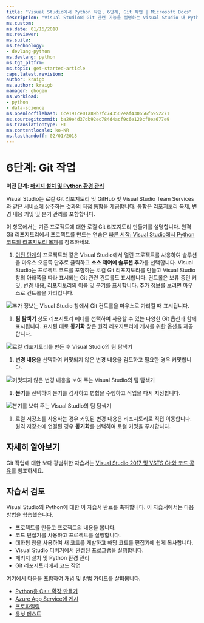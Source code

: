 ```yaml
---
title: "Visual Studio에서 Python 작업, 6단계, Git 작업 | Microsoft Docs"
description: "Visual Studio의 Git 관련 기능을 설명하는 Visual Studio 내 Python 작업에 대한 핵심 자습서의 6단계입니다."
ms.custom: 
ms.date: 01/16/2018
ms.reviewer: 
ms.suite: 
ms.technology:
- devlang-python
ms.devlang: python
ms.tgt_pltfrm: 
ms.topic: get-started-article
caps.latest.revision: 
author: kraigb
ms.author: kraigb
manager: ghogen
ms.workload:
- python
- data-science
ms.openlocfilehash: 6ce191ce01a89b7fc743562eaf430656f6952271
ms.sourcegitcommit: ba29e4d37db92ec784d4acf9c6e120cf0ea677e9
ms.translationtype: HT
ms.contentlocale: ko-KR
ms.lasthandoff: 02/01/2018
---
```

# <a name="step-6-working-with-git"></a>6단계: Git 작업

**이전 단계: [패키지 설치 및 Python 환경 관리](tutorial-working-with-python-in-visual-studio-step-05-installing-packages.md)**

Visual Studio는 로컬 Git 리포지토리 및 GitHub 및 Visual Studio Team Services와 같은 서비스에 상주하는 것과의 직접 통합을 제공합니다. 통합은 리포지토리 복제, 변경 내용 커밋 및 분기 관리를 포함합니다.

이 항목에서는 기존 프로젝트에 대한 로컬 Git 리포지토리 만들기를 설명합니다. 원격 Git 리포지토리에서 프로젝트를 만드는 연습은 [빠른 시작: Visual Studio에서 Python 코드의 리포지토리 복제](quickstart-03-python-in-visual-studio-project-from-repository.md)를 참조하세요.

1. [이전 단계](tutorial-working-with-python-in-visual-studio-step-05-installing-packages.md)의 프로젝트와 같은 Visual Studio에서 열린 프로젝트를 사용하여 솔루션을 마우스 오른쪽 단추로 클릭하고 **소스 제어에 솔루션 추가**를 선택합니다. Visual Studio는 프로젝트 코드를 포함하는 로컬 Git 리포지토리를 만들고 Visual Studio 창의 아래쪽을 따라 표시되는 Git 관련 컨트롤도 표시합니다. 컨트롤은 보류 중인 커밋, 변경 내용, 리포지토리의 이름 및 분기를 표시합니다. 추가 정보를 보려면 마우스로 컨트롤을 가리킵니다.

  ![추가 정보는 Visual Studio 창에서 Git 컨트롤을 마우스로 가리킬 때 표시됩니다.](media/working-with-git-01.png)

1. **팀 탐색기** 창도 리포지토리 헤더를 선택하여 사용할 수 있는 다양한 Git 옵션과 함께 표시됩니다. 표시된 대로 **동기화** 창은 원격 리포지토리에 게시를 위한 옵션을 제공합니다.

  ![로컬 리포지토리를 만든 후 Visual Studio의 팀 탐색기](media/working-with-git-02.png)

1. **변경 내용**을 선택하여 커밋되지 않은 변경 내용을 검토하고 필요한 경우 커밋합니다.

  ![커밋되지 않은 변경 내용을 보여 주는 Visual Studio의 팀 탐색기](media/working-with-git-03.png)

1. **분기**를 선택하여 분기를 검사하고 병합을 수행하고 작업을 다시 지정합니다.

  ![분기를 보여 주는 Visual Studio의 팀 탐색기](media/working-with-git-04.png)

1. 로컬 저장소를 사용하는 경우 커밋된 변경 내용은 리포지토리로 직접 이동합니다. 원격 저장소에 연결된 경우 **동기화**를 선택하여 로컬 커밋을 푸시합니다.

## <a name="going-deeper"></a>자세히 알아보기

Git 작업에 대한 보다 광범위한 자습서는 [Visual Studio 2017 및 VSTS Git와 코드 공유](/vsts/git/share-your-code-in-git-vs-2017)를 참조하세요.

## <a name="tutorial-review"></a>자습서 검토

Visual Studio의 Python에 대한 이 자습서 완료를 축하합니다. 이 자습서에서는 다음 방법을 학습했습니다.

- 프로젝트를 만들고 프로젝트의 내용을 봅니다.
- 코드 편집기를 사용하고 프로젝트를 실행합니다.
- 대화형 창을 사용하여 새 코드를 개발하고 해당 코드를 편집기에 쉽게 복사합니다.
- Visual Studio 디버거에서 완성된 프로그램을 실행합니다.
- 패키지 설치 및 Python 환경 관리
- Git 리포지토리에서 코드 작업

여기에서 다음을 포함하여 개념 및 방법 가이드를 살펴봅니다.

- [Python용 C++ 확장 만들기](working-with-c-cpp-python-in-visual-studio.md)
- [Azure App Service에 게시](publishing-python-web-applications-to-azure-from-visual-studio.md)
- [프로파일링](profiling-python-code-in-visual-studio.md)
- [유닛 테스트](unit-testing-python-in-visual-studio.md)
